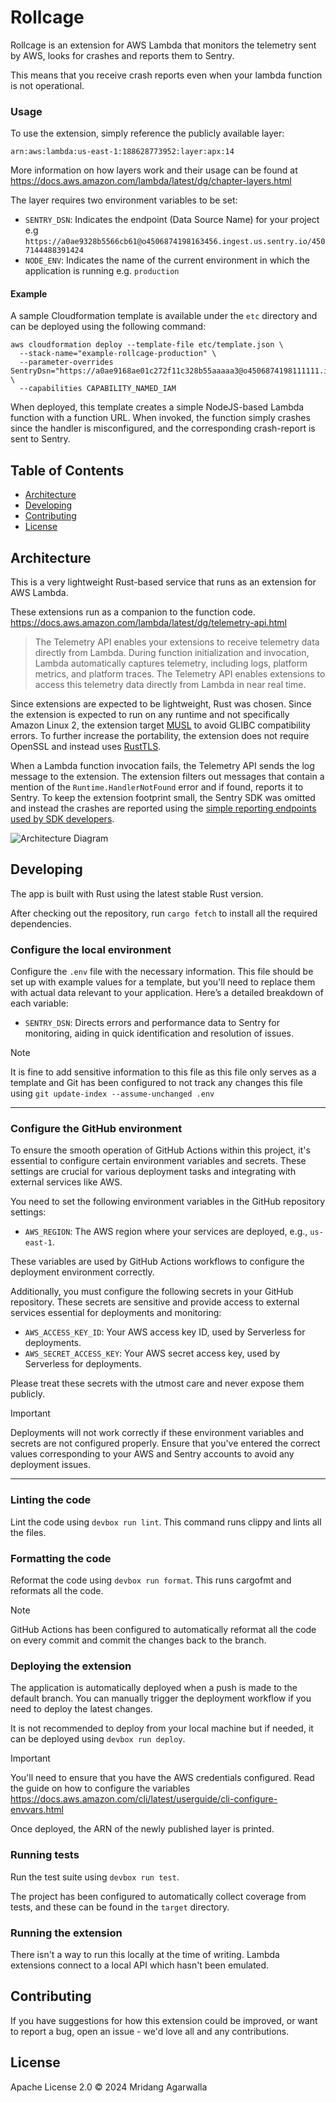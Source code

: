# Rollcage

Rollcage is an extension for AWS Lambda that monitors the telemetry
sent by AWS, looks for crashes and reports them to Sentry.

This means that you receive crash reports even when your lambda
function is not operational.

### Usage

To use the extension, simply reference the publicly available layer:

```
arn:aws:lambda:us-east-1:188628773952:layer:apx:14
```

More information on how layers work and their usage can be found at
https://docs.aws.amazon.com/lambda/latest/dg/chapter-layers.html

The layer requires two environment variables to be set:

* `SENTRY_DSN`: Indicates the endpoint (Data Source Name) for your project e.g `https://a0ae9328b5566cb61@o4506874198163456.ingest.us.sentry.io/4507144488391424`
* `NODE_ENV`: Indicates the name of the current environment in which the application is running e.g. `production`

#### Example

A sample Cloudformation template is available under the `etc` directory
and can be deployed using the following command:

```
aws cloudformation deploy --template-file etc/template.json \
  --stack-name="example-rollcage-production" \
  --parameter-overrides SentryDsn="https://a0ae9168ae01c272f11c328b55aaaaa3@o4506874198111111.ingest.us.sentry.io/4507145788391424" \
  --capabilities CAPABILITY_NAMED_IAM
```

When deployed, this template creates a simple NodeJS-based Lambda function
with a function URL. When invoked, the function simply crashes since
the handler is misconfigured, and the corresponding crash-report is sent
to Sentry.

## Table of Contents

- [Architecture](#architecture)
- [Developing](#developing)
- [Contributing](#contributing)
- [License](#license)

## Architecture

This is a very lightweight Rust-based service that runs as an extension for AWS
Lambda.

These extensions run as a companion to the function code.
https://docs.aws.amazon.com/lambda/latest/dg/telemetry-api.html

> The Telemetry API enables your extensions to receive telemetry data 
> directly from Lambda. During function initialization and invocation, 
> Lambda automatically captures telemetry, including logs, platform metrics, 
> and platform traces. The Telemetry API enables extensions to access this 
> telemetry data directly from Lambda in near real time.

Since extensions are expected to be lightweight, Rust was chosen. Since the 
extension is expected to run on any runtime and not specifically Amazon Linux 2,
the extension target [MUSL](https://musl.libc.org/) to avoid GLIBC compatibility errors. 
To further increase the portability, the extension does not require OpenSSL and
instead uses [RustTLS](https://github.com/rustls/rustls).

When a Lambda function invocation fails, the Telemetry API sends the log message
to the extension. The extension filters out messages that contain a mention
of the `Runtime.HandlerNotFound` error and if found, reports it to Sentry. 
To keep the extension footprint small, the Sentry SDK was omitted and instead the
crashes are reported using the [simple reporting endpoints used by SDK developers](https://develop.sentry.dev/sdk/overview/).

<img alt="Architecture Diagram" src="https://github.com/user-attachments/assets/2eda60fa-07bd-4228-8d6f-3a2f8a684303">

## Developing

The app is built with Rust using the latest stable Rust version.

After checking out the repository, run `cargo fetch` to install all
the required dependencies.

### Configure the local environment

Configure the `.env` file with the necessary information. This file should be set up
with example values for a template, but you'll need to replace them with actual data
relevant to your application. Here’s a detailed breakdown of each variable:

- `SENTRY_DSN`: Directs errors and performance data to Sentry for monitoring, aiding in
  quick identification and resolution of issues.

> [!NOTE]
> It is fine to add sensitive information to this file as this file only
> serves as a template and Git has been configured to not track any
> changes this file using `git update-index --assume-unchanged .env`

---

### Configure the GitHub environment

To ensure the smooth operation of GitHub Actions within this project, it's
essential to configure certain environment variables and secrets. These settings
are crucial for various deployment tasks and integrating with external services
like AWS.

You need to set the following environment variables in the GitHub repository
settings:

- `AWS_REGION`: The AWS region where your services are deployed, e.g., `us-east-1`.

These variables are used by GitHub Actions workflows to configure the deployment
environment correctly.

Additionally, you must configure the following secrets in your GitHub repository.
These secrets are sensitive and provide access to external services essential for
deployments and monitoring:

- `AWS_ACCESS_KEY_ID`: Your AWS access key ID, used by Serverless for deployments.
- `AWS_SECRET_ACCESS_KEY`: Your AWS secret access key, used by Serverless for deployments.

Please treat these secrets with the utmost care and never expose them publicly.

> [!IMPORTANT]
> Deployments will not work correctly if these environment variables and secrets
> are not configured properly. Ensure that you've entered the correct values
> corresponding to your AWS and Sentry accounts to avoid any deployment issues.

---

### Linting the code

Lint the code using `devbox run lint`. This command runs clippy and
lints all the files. 

### Formatting the code

Reformat the code using `devbox run format`. This runs cargofmt and
reformats all the code.

> [!NOTE]
> GitHub Actions has been configured to automatically reformat all the
> code on every commit and commit the changes back to the branch.

### Deploying the extension

The application is automatically deployed when a push is made to the
default branch. You can manually trigger the deployment workflow if
you need to deploy the latest changes.

It is not recommended to deploy from your local machine but if needed,
it can be deployed using `devbox run deploy`.

> [!IMPORTANT]
> You'll need to ensure that you have the AWS credentials configured. Read the
> guide on how to configure the variables https://docs.aws.amazon.com/cli/latest/userguide/cli-configure-envvars.html

Once deployed, the ARN of the newly published layer is printed.

### Running tests

Run the test suite using `devbox run test`.

The project has been configured to automatically collect coverage from tests,
and these can be found in the `target` directory.

### Running the extension

There isn't a way to run this locally at the time of writing. Lambda extensions
connect to a local API which hasn't been emulated.

## Contributing

If you have suggestions for how this extension could be improved, or
want to report a bug, open an issue - we'd love all and any
contributions.

## License

Apache License 2.0 © 2024 Mridang Agarwalla
